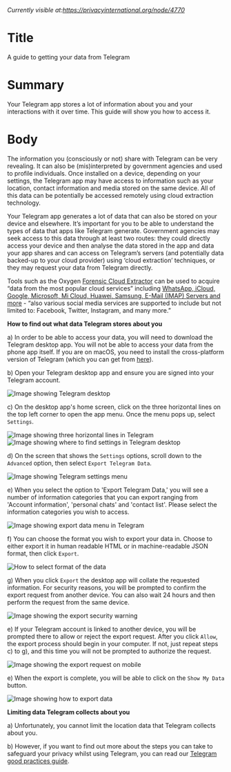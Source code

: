 *Currently visible at:https://privacyinternational.org/node/4770*

# Title #
A guide to getting your data from Telegram

# Summary #
Your Telegram app stores a lot of information about you and your interactions with it over time. This guide will show you how to access it.

# Body #

The information you (consciously or not) share with Telegram can be very revealing. It can also be (mis)interpreted by government agencies and used to profile individuals. Once installed on a device, depending on your settings, the Telegram app may have access to information such as your location, contact information and media stored on the same device. All of this data can be potentially be accessed remotely using cloud extraction technology.

Your Telegram app generates a lot of data that can also be stored on your device and elsewhere. It’s important for you to be able to understand the types of data that apps like Telegram generate. Government agencies may seek access to this data through at least two routes: they could directly access your device and then analyse the data stored in the app and data your app shares and can access on Telegram’s servers (and potentially data backed-up to your cloud provider) using ‘cloud extraction’ techniques, or they may request your data from Telegram directly.

Tools such as the Oxygen [Forensic Cloud Extractor](https://web.archive.org/web/20230314212738/https://www.oxygen-forensic.com/uploads/press_kit/OFDv141ReleaseNotes.pdf) can be used to acquire “data from the most popular cloud services” including [WhatsApp, iCloud, Google, Microsoft, Mi Cloud, Huawei, Samsung, E-Mail (IMAP) Servers and more](https://oxygenforensics.com/en/products/oxygen-forensic-detective/) - “also various social media services are supported to include but not limited to: Facebook, Twitter, Instagram, and many more.”

**How to find out what data Telegram stores about you**

a) In order to be able to access your data, you will need to download the Telegram desktop app. You will not be able to access your data from the phone app itself. If you are on macOS, you need to install the cross-platform version of Telegram (which you can get from [here](https://desktop.telegram.org/)).

b) Open your Telegram desktop app and ensure you are signed into your Telegram account. 

![Image showing Telegram desktop](../../images/Cloud-Guides/Telegram/Telegram1.png?raw=true)

c) On the desktop app's home screen, click on the three horizontal lines on the top left corner to open the app menu. Once the menu pops up, select `Settings`.

![Image showing three horizontal lines in Telegram](../../images/Cloud-Guides/Telegram/Telegram2.png?raw=true)
![Image showing where to find settings in Telegram desktop](../../images/Cloud-Guides/Telegram/Telegram3.png?raw=true)

d) On the screen that shows the `Settings` options, scroll down to the `Advanced` option, then select `Export Telegram Data`.

![Image showing Telegram settings menu](../../images/Cloud-Guides/Telegram/Telegram4.png?raw=true)

e) When you select the option to 'Export Telegram Data,' you will see a number of information categories that you can export ranging from 'Account information', 'personal chats' and 'contact list'. Please select the information categories you wish to access.

![Image showing export data menu in Telegram](../../images/Cloud-Guides/Telegram/Telegram5.png?raw=true)

f) You can choose the format you wish to export your data in. Choose to either export it in human readable HTML or in machine-readable JSON format, then click `Export`.

![How to select format of the data](../../images/Cloud-Guides/Telegram/Telegram6.png?raw=true)

g) When you click `Export` the desktop app will collate the requested information. For security reasons, you will be prompted to confirm the export request from another device. You can also wait 24 hours and then perform the request from the same device.

![Image showing the export security warning](../../images/Cloud-Guides/Telegram/Telegram7.png?raw=true)

e) If your Telegram account is linked to another device, you will be prompted there to allow or reject the export request. After you click `Allow`, the export process should begin in your computer. If not, just repeat steps c) to g), and this time you will not be prompted to authorize the request.

![Image showing the export request on mobile](../../images/Cloud-Guides/Telegram/Telegram8.png?raw=true)

e) When the export is complete, you will be able to click on the `Show My Data` button.

![Image showing how to export data](../../images/Cloud-Guides/Telegram/Telegram9.png?raw=true)

**Limiting data Telegram collects about you**

a) Unfortunately, you cannot limit the location data that Telegram collects about you.

b) However, if you want to find out more about the steps you can take to safeguard your privacy whilst using Telegram, you can read our [Telegram good practices guide](https://privacyinternational.org/guide-step/3954/telegram-good-practices).
